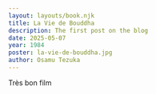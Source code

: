 ```yaml
---
layout: layouts/book.njk
title: La Vie de Bouddha
description: The first post on the blog
date: 2025-05-07
year: 1984
poster: la-vie-de-bouddha.jpg
author: Osamu Tezuka
---
```

Très bon film
